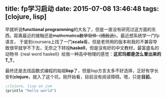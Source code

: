 title: fp学习启动
date: 2015-07-08 13:46:48
tags: [clojure, lisp]
---
早就听说**functional programming**的大名了，但是一直没有研究过这方面的东西，距离最近的接触还是~~mathematica数学软件（捂脸逃）~~。最近想系统学一门fp语言，<!--more-->
于是到coursera上找了一门**scala**看，但是老师用的版本和我的不兼容导致很早就学不下去，无奈之下转投**haskell**，但是没有好的中文教材，最富盛名的动物书《real word haskell》给我一种高中物理的感觉：**这尼玛都是怎么冒出来的T_T**。

最终还是去找函数式编程的始祖**lisp**了，但是lisp方言太多不好选择，正好有学长安利**clojure**，就入了这个坑，刚开始看，目前没有阅读障碍。嗯，只是**目前**。

```lisp
;clojure, lisp on jvm
(println "hello world")
```